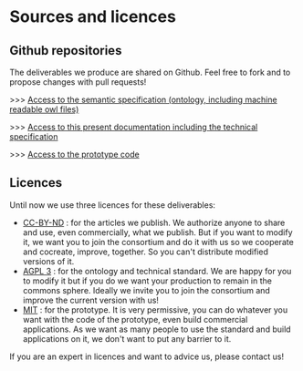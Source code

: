 # Sources and licences

## Github repositories

The deliverables we produce are shared on Github. Feel free to fork and to propose changes with pull requests!

&gt;&gt;&gt; [Access to the semantic specification \(ontology, including machine readable owl files\)](https://github.com/datafoodconsortium/ontology)

&gt;&gt;&gt; [Access to this present documentation including the technical specification](https://github.com/datafoodconsortium/standarddocumentation)

&gt;&gt;&gt; [Access to the prototype code](https://github.com/datafoodconsortium/dfc-prototype-V3)

## Licences

Until now we use three licences for these deliverables:

* [CC-BY-ND](https://creativecommons.org/licenses/by-nd/2.0/) : for the articles we publish. We authorize anyone to share and use, even commercially, what we publish. But if you want to modify it, we want you to join the consortium and do it with us so we cooperate and cocreate, improve, together. So you can't distribute modified versions of it.
* [AGPL 3](https://www.gnu.org/licenses/agpl-3.0.en.html) : for the ontology and technical standard. We are happy for you to modify it but if you do we want your production to remain in the commons sphere. Ideally we invite you to join the consortium and improve the current version with us!
* [MIT](https://en.wikipedia.org/wiki/MIT_License) : for the prototype. It is very permissive, you can do whatever you want with the code of the prototype, even build commercial applications. As we want as many people to use the standard and build applications on it, we don't want to put any barrier to it.

If you are an expert in licences and want to advice us, please contact us!

